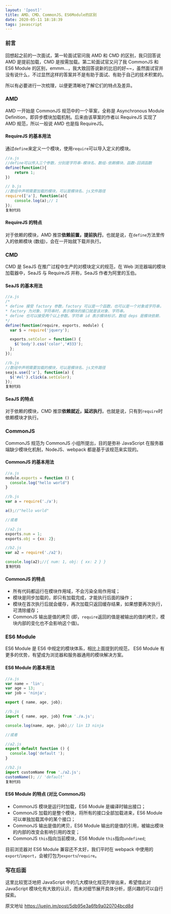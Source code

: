 ```yaml
---
layout: '[post]'
title: AMD、CMD、CommonJS、ES6Module的区别
date: 2020-05-11 18:18:39
tags: javascript
---
```



### 前言

回想起之前的一次面试，第一轮面试官问我 AMD 和 CMD 的区别，我只回答说 AMD 是提前加载，CMD 是按需加载。第二轮面试官又问了我 CommonJS 和 ES6 Module 的区别，emmm...，我大致回答说新的比旧的好~~，虽然面试官并没有说什么，不过显然这样的答案并不是有助于面试、有助于自己的技术积累的。

所以有必要进行一次梳理，以便更清晰地了解它们的特点及差异。
<!-- more -->
### AMD

AMD 一开始是 CommonJS 规范中的一个草案，全称是 Asynchronous Module Definition，即异步模块加载机制。后来由该草案的作者以 RequireJS 实现了 AMD 规范，所以一般说 AMD 也是指 RequireJS。

#### RequireJS 的基本用法

通过`define`来定义一个模块，使用`require`可以导入定义的模块。

```js
//a.js
//define可以传入三个参数，分别是字符串-模块名、数组-依赖模块、函数-回调函数
define(function(){
    return 1;
})

// b.js
//数组中声明需要加载的模块，可以是模块名、js文件路径
require(['a'], function(a){
    console.log(a);// 1
});
复制代码
```

#### RequireJS 的特点

对于依赖的模块，AMD 推崇**依赖前置，提前执行**。也就是说，在`define`方法里传入的依赖模块 (数组)，会在一开始就下载并执行。

### CMD

CMD 是 SeaJS 在推广过程中生产的对模块定义的规范，在 Web 浏览器端的模块加载器中，SeaJS 与 RequireJS 并称，SeaJS 作者为阿里的玉伯。

#### SeaJS 的基本用法

```js
//a.js
/*
* define 接受 factory 参数，factory 可以是一个函数，也可以是一个对象或字符串，
* factory 为对象、字符串时，表示模块的接口就是该对象、字符串。
* define 也可以接受两个以上参数。字符串 id 表示模块标识，数组 deps 是模块依赖.
*/
define(function(require, exports, module) {
  var $ = require('jquery');

  exports.setColor = function() {
    $('body').css('color','#333');
  };
});

//b.js
//数组中声明需要加载的模块，可以是模块名、js文件路径
seajs.use(['a'], function(a) {
  $('#el').click(a.setColor);
});
复制代码
```

#### SeaJS 的特点

对于依赖的模块，CMD 推崇**依赖就近，延迟执行**。也就是说，只有到`require`时依赖模块才执行。

### CommonJS

CommonJS 规范为 CommonJS 小组所提出，目的是弥补 JavaScript 在服务器端缺少模块化机制，NodeJS、webpack 都是基于该规范来实现的。

#### CommonJS 的基本用法

```js
//a.js
module.exports = function () {
  console.log("hello world")
}

//b.js
var a = require('./a');

a();//"hello world"

//或者

//a2.js
exports.num = 1;
exports.obj = {xx: 2};

//b2.js
var a2 = require('./a2');

console.log(a2);//{ num: 1, obj: { xx: 2 } }
复制代码
```

#### CommonJS 的特点

*   所有代码都运行在模块作用域，不会污染全局作用域；
*   模块是同步加载的，即只有加载完成，才能执行后面的操作；
*   模块在首次执行后就会缓存，再次加载只返回缓存结果，如果想要再次执行，可清除缓存；
*   CommonJS 输出是值的拷贝 (即，`require`返回的值是被输出的值的拷贝，模块内部的变化也不会影响这个值)。

### ES6 Module

ES6 Module 是 ES6 中规定的模块体系，相比上面提到的规范， ES6 Module 有更多的优势，有望成为浏览器和服务器通用的模块解决方案。

#### ES6 Module 的基本用法

```js
//a.js
var name = 'lin';
var age = 13;
var job = 'ninja';

export { name, age, job};

//b.js
import { name, age, job} from './a.js';

console.log(name, age, job);// lin 13 ninja

//或者

//a2.js
export default function () {
  console.log('default ');
}

//b2.js
import customName from './a2.js';
customName(); // 'default'
复制代码
```

#### ES6 Module 的特点 (对比 CommonJS)

*   CommonJS 模块是运行时加载，ES6 Module 是编译时输出接口；
*   CommonJS 加载的是整个模块，将所有的接口全部加载进来，ES6 Module 可以单独加载其中的某个接口；
*   CommonJS 输出是值的拷贝，ES6 Module 输出的是值的引用，被输出模块的内部的改变会影响引用的改变；
*   CommonJS `this`指向当前模块，ES6 Module `this`指向`undefined`;

目前浏览器对 ES6 Module 兼容还不太好，我们平时在 webpack 中使用的`export`/`import`，会被打包为`exports`/`require`。

### 写在后面

这里比较宽泛地把 JavaScript 中的几大模块化规范列举出来，希望借此对 JavaScript 模块化有大致的认识，而未对细节展开具体分析，感兴趣的可以自行探索。

原文地址 https://juejin.im/post/5db95e3a6fb9a020704bcd8d